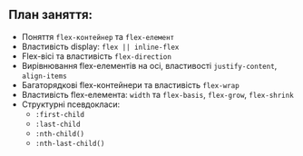 ## План заняття:

- Поняття `flex-контейнер` та `flex-елемент`
- Властивість display: `flex || inline-flex`
- Flex-вісі та властивість `flex-direction`
- Вирівнювання flex-елементів на осі, властивості `justify-content`,
  `align-items`
- Багаторядкові flex-контейнери та властивість `flex-wrap`
- Властивість flex-елемента: `width` та `flex-basis`, `flex-grow`, `flex-shrink`
- Структурні псевдокласи:
  - `:first-сhild`
  - `:last-сhild`
  - `:nth-child()`
  - `:nth-last-child()`
